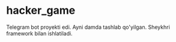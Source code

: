 # hacker_game
Telegram bot proyekti edi. Ayni damda tashlab qo'yilgan. Sheykhri framework bilan ishlatiladi.
